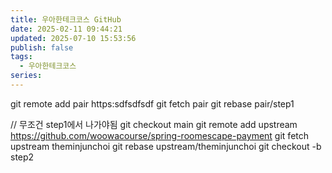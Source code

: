 ```yaml
---
title: 우아한테크코스 GitHub
date: 2025-02-11 09:44:21
updated: 2025-07-10 15:53:56
publish: false
tags:
  - 우아한테크코스
series: 
---
```



git remote add pair https:sdfsdfsdf
git fetch pair
git rebase pair/step1

// 무조건 step1에서 나가야됨
git checkout main
git remote add upstream https://github.com/woowacourse/spring-roomescape-payment
git fetch upstream theminjunchoi
git rebase upstream/theminjunchoi
git checkout -b step2
